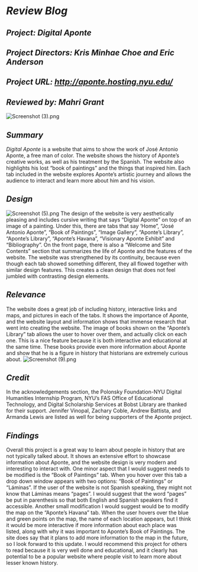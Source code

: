 # _Review Blog_ #
## _Project: Digital Aponte_ ##
## _Project Directors: Kris Minhae Choe and Eric Anderson_ ##
## _Project URL: http://aponte.hosting.nyu.edu/_ ##
## _Reviewed by:  Mahri Grant_ ##
![Screenshot (3).png](https://mahrigrant.github.io/mahrigrant/images/Screenshot%20(3).png)
## _Summary_ ##
_Digital Aponte_ is a website that aims to show the work of José Antonio Aponte, a free man of color. The website shows the history of Aponte’s creative works, as well as his treatment by the Spanish. The website also highlights his lost “book of paintings” and the things that inspired him. Each tab included in the website explores Aponte’s artistic journey and allows the audience to interact and learn more about him and his vision. 

## _Design_ ##
![Screenshot (5).png](https://mahrigrant.github.io/mahrigrant/images/Screenshot%20(5).png)
The design of the website is very aesthetically pleasing and includes cursive writing that says “Digital Aponte” on top of an image of a painting. Under this, there are tabs that say ‘Home”, “José Antonio Aponte”, “Book of Paintings”, “Image Gallery”, “Aponte’s Library”, “Aponte’s Library”, “Aponte’s Havana”, “Visionary Aponte Exhibit” and “Bibliography”. On the front page, there is also a “Welcome and Site Contents” section that summarizes the life of Aponte and the features of the website. The website was strengthened by its continuity, because even though each tab showed something different, they all flowed together with similar design features. This creates a clean design that does not feel jumbled with contrasting design elements. 
 
## _Relevance_ ##
The website does a great job of including history, interactive links and maps, and pictures in each of the tabs. It shows the importance of Aponte, and the website layout and information shows that immense research that went into creating the website. The image of books shown on the “Aponte’s Library” tab allows the user to hover over them, and actually click on each one. This is a nice feature because it is both interactive and educational at the same time. These books provide even more information about Aponte and show that he is a figure in history that historians are extremely curious about. 
![Screenshot (9).png](https://mahrigrant.github.io/mahrigrant/images/Screenshot%20(9).png)
## _Credit_ ##
In the acknowledgements section, the Polonsky Foundation-NYU Digital Humanities Internship Program, NYU’s FAS Office of Educational Technology, and Digital Scholarship Services at Bobst Library are thanked for their support. Jennifer Vinopal, Zachary Coble, Andrew Battista, and Armanda Lewis are listed as well for being supporters of the Aponte project.

## _Findings_ ##
Overall this project is a great way to learn about people in history that are not typically talked about. It shows an extensive effort to showcase information about Aponte, and the website design is very modern and interesting to interact with. One minor aspect that I would suggest needs to be modified is the “Book of Paintings” tab. When you hover over this tab a drop down window appears with two options: “Book of Paintings” or “Láminas”. If the user of the website is not Spanish speaking, they might not know that Láminas means “pages”. I would suggest that the word “pages” be put in parenthesis so that both English and Spanish speakers find it accessible. Another small modification I would suggest would be to modify the map on the “Aponte’s Havana” tab. When the user hovers over the blue and green points on the map, the name of each location appears, but I think it would be more interactive if more information about each place was listed, along with why it was important to Aponte’s Book of Paintings. The site does say that it plans to add more information to the map in the future, so I look forward to this update. I would recommend this project for others to read because it is very well done and educational, and it clearly has potential to be a popular website where people visit to learn more about lesser known history.
